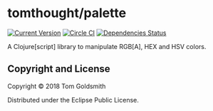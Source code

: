 # tomthought/palette

[![Current Version](https://img.shields.io/clojars/v/tomthought/palette.svg)](https://clojars.org/tomthought/palette)
[![Circle CI](https://circleci.com/gh/tomthought/palette.svg?style=shield)](https://circleci.com/gh/tomthought/palette)
[![Dependencies Status](https://jarkeeper.com/tomthought/palette/status.svg)](https://jarkeeper.com/tomthought/palette)

A Clojure[script] library to manipulate RGB[A], HEX and HSV colors.

## Copyright and License

Copyright © 2018 Tom Goldsmith

Distributed under the Eclipse Public License.
